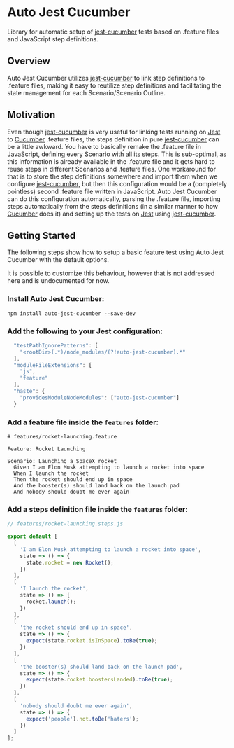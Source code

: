# Auto Jest Cucumber

Library for automatic setup of [jest-cucumber](https://github.com/bencompton/jest-cucumber) tests based on .feature files and JavaScript step definitions.

## Overview

Auto Jest Cucumber utilizes [jest-cucumber](https://github.com/bencompton/jest-cucumber) to link step definitions to .feature files, making it easy to reutilize step definitions and facilitating the state management for each Scenario/Scenario Outline.

## Motivation

Even though [jest-cucumber](https://github.com/bencompton/jest-cucumber) is very useful for linking tests running on [Jest](https://jestjs.io/) to [Cucumber](https://cucumber.io/) .feature files, the steps definition in pure [jest-cucumber](https://github.com/bencompton/jest-cucumber) can be a little awkward. You have to basically remake the .feature file in JavaScript, defining every Scenario with all its steps. This is sub-optimal, as this information is already available in the .feature file and it gets hard to reuse steps in different Scenarios and .feature files. One workaround for that is to store the step definitions somewhere and import them when we configure [jest-cucumber](https://github.com/bencompton/jest-cucumber), but then this configuration would be a (completely pointless) second .feature file written in JavaScript. Auto Jest Cucumber can do this configuration automatically, parsing the .feature file, importing steps automatically from the steps definitions (in a similar manner to how [Cucumber](https://cucumber.io/) does it) and setting up the tests on [Jest](https://jestjs.io/) using [jest-cucumber](https://github.com/bencompton/jest-cucumber).

## Getting Started

The following steps show how to setup a basic feature test using Auto Jest Cucumber with the default options.

It is possible to customize this behaviour, however that is not addressed here and is undocumented for now.

### Install Auto Jest Cucumber:

```
npm install auto-jest-cucumber --save-dev
```

### Add the following to your Jest configuration:

```javascript  
  "testPathIgnorePatterns": [
    "<rootDir>(.*)/node_modules/(?!auto-jest-cucumber).*"
  ],
  "moduleFileExtensions": [
    "js",
    "feature"
  ],
  "haste": {
    "providesModuleNodeModules": ["auto-jest-cucumber"]
  }
```

### Add a feature file inside the `features` folder:

```gherkin
# features/rocket-launching.feature

Feature: Rocket Launching

Scenario: Launching a SpaceX rocket
  Given I am Elon Musk attempting to launch a rocket into space
  When I launch the rocket
  Then the rocket should end up in space
  And the booster(s) should land back on the launch pad
  And nobody should doubt me ever again
```

### Add a steps definition file inside the `features` folder:
```javascript
// features/rocket-launching.steps.js

export default [
  [
    'I am Elon Musk attempting to launch a rocket into space',
    state => () => {
      state.rocket = new Rocket();
    })
  ],
  [
    'I launch the rocket',
    state => () => {
      rocket.launch();
    })
  ],
  [
    'the rocket should end up in space',
    state => () => {
      expect(state.rocket.isInSpace).toBe(true);
    })
  ],
  [
    'the booster(s) should land back on the launch pad',
    state => () => {
      expect(state.rocket.boostersLanded).toBe(true);
    })
  ],
  [
    'nobody should doubt me ever again',
    state => () => {
      expect('people').not.toBe('haters');
    })
  ]
];
```